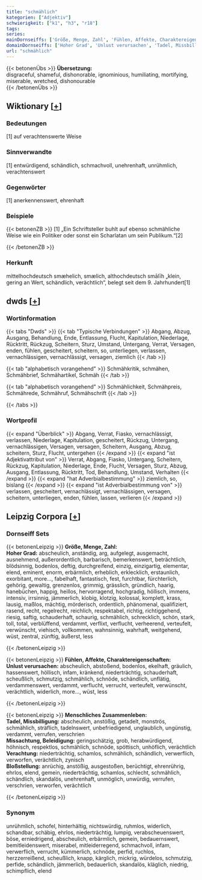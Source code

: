 ```yaml
---
title: "schmählich"
kategorien: ["Adjektiv"]
schwierigkeit: ["k1", "h3", "r18"]
tags:
series:
mainDornseiffs: ['Größe, Menge, Zahl', 'Fühlen, Affekte, Charaktereigenschaften', 'Menschliches Zusammenleben']
domainDornseiffs: ['Hoher Grad', 'Unlust verursachen', 'Tadel, Missbilligung', 'Missachtung, Beleidigung', 'Verachtung', 'Bloßstellung']
url: "schmählich"
---
```


{{< betonenÜbs >}}
**Übersetzung:**  
disgraceful, shameful, dishonorable, ignominious, humiliating, mortifying, miserable, wretched, dishonourable  
{{< /betonenÜbs >}}

## Wiktionary [[+](https://de.wiktionary.org/wiki/schmählich)]

### Bedeutungen
[1] auf verachtenswerte Weise  

### Sinnverwandte
[1] entwürdigend, schändlich, schmachvoll, unehrenhaft, unrühmlich, verachtenswert  

### Gegenwörter
[1] anerkennenswert, ehrenhaft  

### Beispiele
{{< betonenZB >}}
[1] „Ein Schriftsteller buhlt auf ebenso schmähliche Weise wie ein Politiker oder sonst ein Scharlatan um sein Publikum.“[2]  

{{< /betonenZB >}}
### Herkunft
mittelhochdeutsch smæhelich, smælich, althochdeutsch smālīh „klein, gering an Wert, schändlich, verächtlich“, belegt seit dem 9. Jahrhundert[1]  



## dwds [[+](https://www.dwds.de/wb/schmählich)]

### Wortinformation
{{< tabs "Dwds" >}}
{{< tab "Typische Verbindungen" >}}
Abgang, Abzug, Ausgang, Behandlung, Ende, Entlassung, Flucht, Kapitulation, Niederlage, Rücktritt, Rückzug, Scheitern, Sturz, Umstand, Untergang, Verrat, Versagen, enden, fühlen, gescheitert, scheitern, so, unterliegen, verlassen, vernachlässigen, vernachlässigt, versagen, ziemlich
{{< /tab >}}

{{< tab "alphabetisch vorangehend" >}}
Schmähkritik, schmähen, Schmähbrief, Schmähartikel, Schmäh
{{< /tab >}}

{{< tab "alphabetisch vorangehend" >}}
Schmählichkeit, Schmähpreis, Schmährede, Schmähruf, Schmähschrift
{{< /tab >}}

{{< /tabs >}}

### Wortprofil
{{< expand "Überblick" >}} Abgang, Verrat, Fiasko, vernachlässigt, verlassen, Niederlage, Kapitulation, gescheitert, Rückzug, Untergang, vernachlässigen, Versagen, versagen, Scheitern, Ausgang, Abzug, scheitern, Sturz, Flucht, untergehen {{< /expand >}}
{{< expand "ist Adjektivattribut von" >}} Verrat, Abgang, Fiasko, Untergang, Scheitern, Rückzug, Kapitulation, Niederlage, Ende, Flucht, Versagen, Sturz, Abzug, Ausgang, Entlassung, Rücktritt, Tod, Behandlung, Umstand, Verhalten {{< /expand >}}
{{< expand "hat Adverbialbestimmung" >}} ziemlich, so, bislang {{< /expand >}}
{{< expand "ist Adverbialbestimmung von" >}} verlassen, gescheitert, vernachlässigt, vernachlässigen, versagen, scheitern, unterliegen, enden, fühlen, lassen, verlieren {{< /expand >}}

## Leipzig Corpora [[+](https://corpora.uni-leipzig.de/en/res?word=schmählich&corpusId=deu_newscrawl-public_2018)]

### Dornseiff Sets
{{< betonenLeipzig >}}
**Größe, Menge, Zahl:**  
**Hoher Grad:** abscheulich, anständig, arg, aufgelegt, ausgemacht, ausnehmend, außerordentlich, barbarisch, bemerkenswert, beträchtlich, blödsinnig, bodenlos, deftig, durchgreifend, einzig, einzigartig, elementar, elend, eminent, enorm, erbärmlich, erheblich, erklecklich, erstaunlich, exorbitant, more..., fabelhaft, fantastisch, fest, furchtbar, fürchterlich, gehörig, gewaltig, grenzenlos, grimmig, grässlich, gründlich, haarig, hanebüchen, happig, heillos, hervorragend, hochgradig, höllisch, immens, intensiv, irrsinnig, jämmerlich, klobig, klotzig, kolossal, komplett, krass, lausig, maßlos, mächtig, mörderisch, ordentlich, phänomenal, qualifiziert, rasend, recht, regelrecht, reichlich, respektabel, richtig, richtiggehend, riesig, saftig, schauderhaft, schaurig, schmählich, schrecklich, schön, stark, toll, total, verblüffend, verdammt, verflixt, verflucht, verheerend, verteufelt, verwünscht, viehisch, vollkommen, wahnsinnig, wahrhaft, weitgehend, wüst, zentral, zünftig, äußerst, less  

{{< /betonenLeipzig >}}


{{< betonenLeipzig >}}
**Fühlen, Affekte, Charaktereigenschaften:**  
**Unlust verursachen:** abscheulich, abstoßend, bodenlos, ekelhaft, gräulich, hassenswert, höllisch, infam, kränkend, niederträchtig, schauderhaft, scheußlich, schmutzig, schmählich, schnöde, schändlich, unflätig, verdammenswert, verdammt, verflucht, verrucht, verteufelt, verwünscht, verächtlich, widerlich, more..., wüst, less  

{{< /betonenLeipzig >}}


{{< betonenLeipzig >}}
**Menschliches Zusammenleben:**  
**Tadel, Missbilligung:** abscheulich, anstößig, getadelt, monströs, schmählich, sträflich, tadelnswert, unbefriedigend, unglaublich, ungünstig, verdammt, verrufen, verschrien  
**Missachtung, Beleidigung:** geringschätzig, grob, herabwürdigend, höhnisch, respektlos, schmählich, schnöde, spöttisch, unhöflich, verächtlich  
**Verachtung:** niederträchtig, schamlos, schmählich, schändlich, verwerflich, verworfen, verächtlich, zynisch  
**Bloßstellung:** anrüchig, anstößig, ausgestoßen, berüchtigt, ehrenrührig, ehrlos, elend, gemein, niederträchtig, schamlos, schlecht, schmählich, schändlich, skandalös, unehrenhaft, unmöglich, unwürdig, verrufen, verschrien, verworfen, verächtlich  

{{< /betonenLeipzig >}}

### Synonym
unrühmlich, schofel, hinterhältig, nichtswürdig, ruhmlos, widerlich, schandbar, schäbig, ehrlos, niederträchtig, lumpig, verabscheuenswert, böse, erniedrigend, abscheulich, erbärmlich, gemein, bedauernswert, bemitleidenswert, miserabel, mitleiderregend, schmachvoll, infam, verwerflich, verrucht, kümmerlich, schnöde, perfid, ruchlos, herzzerreißend, scheußlich, knapp, kärglich, mickrig, würdelos, schmutzig, perfide, schändlich, jämmerlich, bedauerlich, skandalös, kläglich, niedrig, schimpflich, elend

